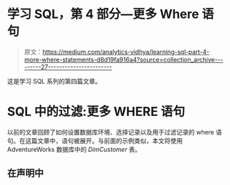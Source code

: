 # 学习 SQL，第 4 部分—更多 Where 语句

> 原文：<https://medium.com/analytics-vidhya/learning-sql-part-4-more-where-statements-d8d19fa916a4?source=collection_archive---------27----------------------->

这是学习 SQL 系列的第四篇文章。

# SQL 中的过滤:更多 WHERE 语句

以前的文章回顾了如何设置数据库环境、选择记录以及用于过滤记录的 where 语句。在这篇文章中，语句被展开。与前面的示例类似，本文将使用 AdventureWorks 数据库中的 *DimCustomer* 表。

## 在声明中